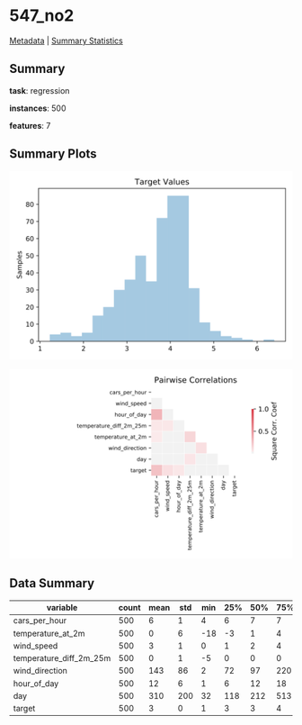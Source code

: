 # 547_no2

[Metadata](metadata.yaml) | [Summary Statistics](summary_stats.csv)

## Summary

**task**: regression

**instances**: 500

**features**: 7

## Summary Plots

![Labels](label.svg)

![Corr](corr.svg)

## Data Summary

|	variable	|	count	|	mean	|	std	|	min	|	25%	|	50%	|	75%	|	max|
| --- | --- | --- | --- | --- | --- | --- | --- | --- |
|	cars_per_hour	|	500	|	6	|	1	|	4	|	6	|	7	|	7	|	8
|	temperature_at_2m	|	500	|	0	|	6	|	-18	|	-3	|	1	|	4	|	21
|	wind_speed	|	500	|	3	|	1	|	0	|	1	|	2	|	4	|	9
|	temperature_diff_2m_25m	|	500	|	0	|	1	|	-5	|	0	|	0	|	0	|	4
|	wind_direction	|	500	|	143	|	86	|	2	|	72	|	97	|	220	|	359
|	hour_of_day	|	500	|	12	|	6	|	1	|	6	|	12	|	18	|	24
|	day	|	500	|	310	|	200	|	32	|	118	|	212	|	513	|	608
|	target	|	500	|	3	|	0	|	1	|	3	|	3	|	4	|	6
